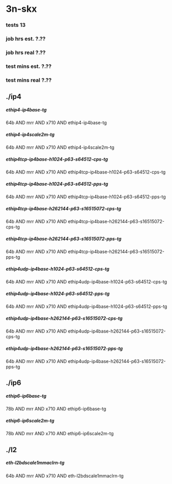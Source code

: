 # 3n-skx
### tests 13
### job hrs est. ?.??
### job hrs real ?.??
### test mins est. ?.??
### test mins real ?.??
## ./ip4
##### ethip4-ip4base-tg
64b AND mrr AND x710 AND ethip4-ip4base-tg
##### ethip4-ip4scale2m-tg
64b AND mrr AND x710 AND ethip4-ip4scale2m-tg
##### ethip4tcp-ip4base-h1024-p63-s64512-cps-tg
64b AND mrr AND x710 AND ethip4tcp-ip4base-h1024-p63-s64512-cps-tg
##### ethip4tcp-ip4base-h1024-p63-s64512-pps-tg
64b AND mrr AND x710 AND ethip4tcp-ip4base-h1024-p63-s64512-pps-tg
##### ethip4tcp-ip4base-h262144-p63-s16515072-cps-tg
64b AND mrr AND x710 AND ethip4tcp-ip4base-h262144-p63-s16515072-cps-tg
##### ethip4tcp-ip4base-h262144-p63-s16515072-pps-tg
64b AND mrr AND x710 AND ethip4tcp-ip4base-h262144-p63-s16515072-pps-tg
##### ethip4udp-ip4base-h1024-p63-s64512-cps-tg
64b AND mrr AND x710 AND ethip4udp-ip4base-h1024-p63-s64512-cps-tg
##### ethip4udp-ip4base-h1024-p63-s64512-pps-tg
64b AND mrr AND x710 AND ethip4udp-ip4base-h1024-p63-s64512-pps-tg
##### ethip4udp-ip4base-h262144-p63-s16515072-cps-tg
64b AND mrr AND x710 AND ethip4udp-ip4base-h262144-p63-s16515072-cps-tg
##### ethip4udp-ip4base-h262144-p63-s16515072-pps-tg
64b AND mrr AND x710 AND ethip4udp-ip4base-h262144-p63-s16515072-pps-tg
## ./ip6
##### ethip6-ip6base-tg
78b AND mrr AND x710 AND ethip6-ip6base-tg
##### ethip6-ip6scale2m-tg
78b AND mrr AND x710 AND ethip6-ip6scale2m-tg
## ./l2
##### eth-l2bdscale1mmaclrn-tg
64b AND mrr AND x710 AND eth-l2bdscale1mmaclrn-tg
